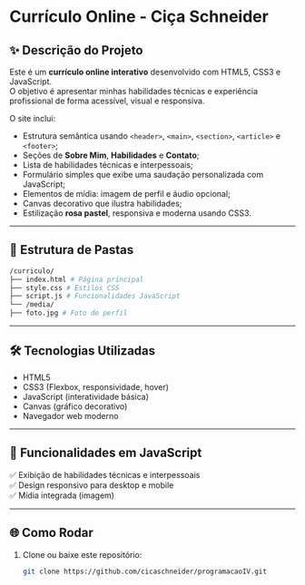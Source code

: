 # Currículo Online - Ciça Schneider

## ✨ Descrição do Projeto
Este é um **currículo online interativo** desenvolvido com HTML5, CSS3 e JavaScript.  
O objetivo é apresentar minhas habilidades técnicas e experiência profissional de forma acessível, visual e responsiva.

O site inclui:
- Estrutura semântica usando `<header>`, `<main>`, `<section>`, `<article>` e `<footer>`;
- Seções de **Sobre Mim**, **Habilidades** e **Contato**;
- Lista de habilidades técnicas e interpessoais;
- Formulário simples que exibe uma saudação personalizada com JavaScript;
- Elementos de mídia: imagem de perfil e áudio opcional;
- Canvas decorativo que ilustra habilidades;
- Estilização **rosa pastel**, responsiva e moderna usando CSS3.

---

##  📂 Estrutura de Pastas

```bash
/curriculo/
├── index.html # Página principal
├── style.css # Estilos CSS
├── script.js # Funcionalidades JavaScript
└── /media/
├── foto.jpg # Foto de perfil
```
---

## 🛠️ Tecnologias Utilizadas
- HTML5
- CSS3 (Flexbox, responsividade, hover)
- JavaScript (interatividade básica)
- Canvas (gráfico decorativo)
- Navegador web moderno

---

## 🚀 Funcionalidades em JavaScript
✅ Exibição de habilidades técnicas e interpessoais  
✅ Design responsivo para desktop e mobile  
✅ Mídia integrada (imagem)   

---

## 🌐 Como Rodar
1. Clone ou baixe este repositório:
   ```bash
   git clone https://github.com/cicaschneider/programacaoIV.git
